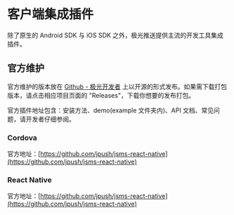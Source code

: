 # 客户端集成插件

除了原生的 Android SDK 与 iOS SDK 之外，极光推送提供主流的开发工具集成插件。

## 官方维护

官方维护的版本放在 [Github - 极光开发者](https://github.com/jpush) 上以开源的形式发布。如果需下载打包版本，请点击相应项目页面的 "Releases"，下载你想要的发布打包。

官方插件地址包含：安装方法、demo(example 文件夹内)、API 文档、常见问题，请开发者仔细参阅。

### Cordova

官方地址：[https://github.com/jpush/jsms-react-native](https://github.com/jpush/jsms-react-native)

### React Native

官方地址：[https://github.com/jpush/jsms-react-native](https://github.com/jpush/jsms-react-native)
